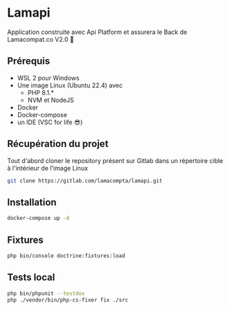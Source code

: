 # Lamapi

Application construite avec Api Platform et assurera le Back de Lamacompat.co V2.0 🦙

## Prérequis
- WSL 2 pour Windows 
- Une image Linux (Ubuntu 22.4) avec 
   - PHP 8.1.*  
   - NVM et NodeJS
- Docker
- Docker-compose
- un IDE (VSC for life 😎)

## Récupération du projet
Tout d'abord cloner le repository présent sur Gitlab dans un répertoire cible à l'intérieur de l'image Linux

```bash
git clone https://gitlab.com/lamacompta/lamapi.git
```
## Installation

```bash
docker-compose up -d
```
## Fixtures

```bash
php bin/console doctrine:fixtures:load
```

## Tests local

```bash
php bin/phpunit --testdox
php ./vendor/bin/php-cs-fixer fix ./src
```
